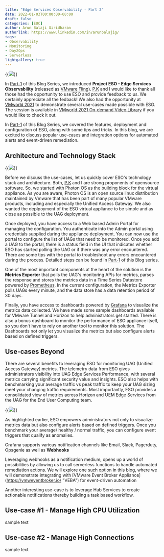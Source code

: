 ```yaml
---
title: "Edge Services Observability - Part 2"
date: 2022-01-03T00:00:00-00:00
draft: false
categories: [EUC]
author: Arun Balaji Giridharan
authorlink: https://www.linkedin.com/in/arunbalajig/
tags:
- Observability
- Monitoring
- Day2Ops
- Serverless
lightgallery: true
---
```

{{<image src="/img/euc/eso/eso-round.png" caption="Edge Services Observability">}}

<p>

In [Part-1](https://cloudtekki.com/post/eso/ "Edge Services Obserability") of this Blog Series, we introduced __Project ESO - Edge Services Observability__ (released as [VMware Fling](https://flings.vmware.com/edge-services-observability "Project ESO")). [P.K](https://cloudtekki.com/about-pk/) and I would like to thank all those had the opportunity to use ESO and provide feedback to us. We certainly appreciate all the fedback! We also had the opportunity at [VMworld 2021](https://www.vmware.com/vmworld/en/video-library/video-landing.html?sessionid=1620327536149001aCQT "VMworld session - ESO") to demonstrate several use-cases made possible with ESO. The session is available in [VMworld 2021 On-demand Video Library](https://www.vmware.com/vmworld/en/video-library/video-landing.html?sessionid=1620327536149001aCQT "VMworld session - ESO") if you would like to check it out.


In [Part-1](https://cloudtekki.com/post/eso/ "Edge Services Obserability") of this Blog Series, we  covered the features, deployment and configuration of ESO, along with some tips and tricks. In this blog, we are excited to discuss popular use-cases and integration options for automated alerts and event-driven remediation.
</p>

## Architecture and Technology Stack

{{<image src="/img/euc/eso/eso_architecture.png" caption="ESO - Architecture">}}

Before we discuss the use-cases, let us quickly cover ESO's technology stack and architecture. Both, [P.K](https://cloudtekki.com/about-pk/) and I are strong proponents of opensource software. So, we started with Photon OS as the building block for the virtual appliance. As you are aware, Photon OS is an open source linux distribution maintained by Vmware that has been part of many popular VMware products, including and especially the Unified Access Gateway. We also wanted the deplpoyment of the ESO virtual appliance to be simple and as close as possible to the UAG deployment.


Once deployed, you have access to a Web based Admin Portal for managing the configuration. You authenticate into the Admin portal using credentials supplied during the appliance deployment. You can now use the portal to configure the list of UAGs that need to be monitored. Once you add a UAG to the portal, there is a status field in the UI that indicates whether ESO has started polling the UAG or if there was any error encountered. There are some tips with the portal to troubleshoot any errors encountered during the process. Detailed steps can be found in [Part-1](https://cloudtekki.com/post/eso/ "Edge Services Obserability") of this Blog series.

One of the most important components at the heart of the solution is the __Metrics Exporter__ that polls the UAG's monitoring APIs for metrics, parses the response and stores the metrics data in a Time Series Datastore powered by [Prometheus](https://prometheus.io/ "Prometheus"). In the current configuration, the Metrics Exporter polls UAGs every minute, and the data store has a data retention period of 30 days. 

Finally, you have access to dashboards powered by [Grafana](https://grafana.com/ "Grafana") to visualize the metrics data collected. We have  made some sample dashboards available for VMware Tunnel and Horizon to help administrators get started. There is also a bonus dashboard to monitor the performance of ESO appliance itself, so you don't have to rely on another tool to monitor this solution.  The Dashboards not only let you visualize the metrics but also configure alerts based on defined triggers.
</p>

## Use-cases Beyond
There are several benefits to leveraging ESO for monitoring UAG (Unified Access Gateway) metrics. The telemetry data from ESO gives administrators visibility into UAG Edge Services Performance, with several metrics carrying significant security value and insights. ESO also helps with benchmarking your average traffic vs peak traffic to keep your UAG sizing meet your changing traffic requirements. Most importantly, ESO provides a consolidated view of metrics across Horizon and UEM Edge Services from the UAG for the End User Computing team. 

{{<image src="/img/euc/eso/eso_usecases.png" caption="ESO - Usecases">}}

As highlighted earlier, ESO empowers administrators not only to visualize metrics data but also configure alerts based on defined triggers. Once you benchmark your average/ healthy / normal traffic, you can configure event triggers that qualify as anomalies. 

Grafana supports various notification channels like Email, Slack, Pagerduty, Opsgenie as well as __Webhooks__

Leveraging webhooks as a notification medium, opens up a world of possibilities by allowing us to call serverless functions to handle  automated remediation actions. We will explore one such option in this blog, where we will demonstrate integrating with [VMware Event Broker Appliance] (https://vmweventbroker.io/ "VEBA") for event-driven automation

Another interesting use-case is to leverage Hub Services to create actionable notifications thereby building a task based workflow.

## Use-case #1 - Manage High CPU Utilization
sample text

## Use-case #2 - Manage High Connections
sample text